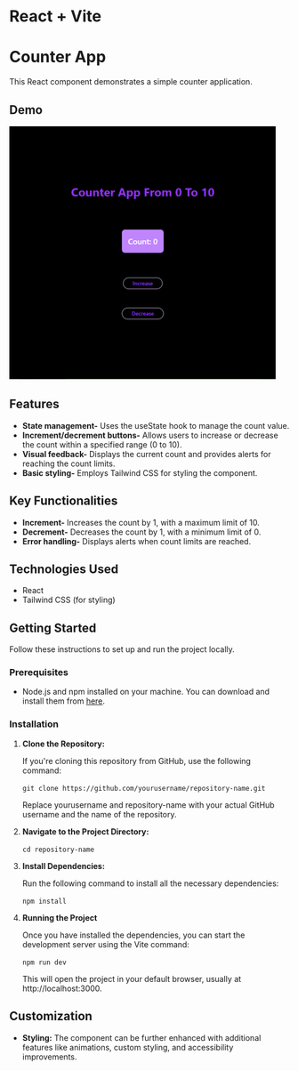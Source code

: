 # React + Vite

# Counter App

This React component demonstrates a simple counter application.

## Demo

![Alt text](Assets/Counter-Demo.gif)

## Features

- **State management-**  Uses the useState hook to manage the count value.
- **Increment/decrement buttons-** Allows users to increase or decrease the count within a specified range (0 to 10).
- **Visual feedback-** Displays the current count and provides alerts for reaching the count limits.
- **Basic styling-** Employs Tailwind CSS for styling the component.


## Key Functionalities

- **Increment-** Increases the count by 1, with a maximum limit of 10.
- **Decrement-**  Decreases the count by 1, with a minimum limit of 0.
- **Error handling-**  Displays alerts when count limits are reached.

## Technologies Used
- React
- Tailwind CSS (for styling)


## Getting Started

Follow these instructions to set up and run the project locally.

### Prerequisites

- Node.js and npm installed on your machine. You can download and install them from [here](https://nodejs.org/).

### Installation

1. **Clone the Repository:**

   If you're cloning this repository from GitHub, use the following command:

   ```git clone https://github.com/yourusername/repository-name.git```

    Replace yourusername and repository-name with your actual GitHub username and the name of the repository.

2. **Navigate to the Project Directory:**

    ```cd repository-name```

3. **Install Dependencies:**

    Run the following command to install all the necessary dependencies:

    ``npm install``

4. **Running the Project**
    
    Once you have installed the dependencies, you can start the development server using the Vite command:

    ``npm run dev``

    This will open the project in your default browser, usually at http://localhost:3000.


## Customization
- **Styling:** The component can be further enhanced with additional features like animations, custom styling, and accessibility improvements.

